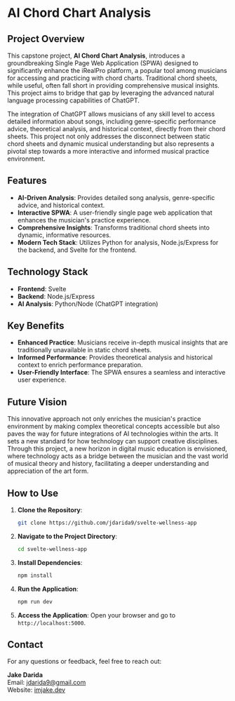 # AI Chord Chart Analysis

## Project Overview

This capstone project, **AI Chord Chart Analysis**, introduces a groundbreaking Single Page Web Application (SPWA) designed to significantly enhance the iRealPro platform, a popular tool among musicians for accessing and practicing with chord charts. Traditional chord sheets, while useful, often fall short in providing comprehensive musical insights. This project aims to bridge that gap by leveraging the advanced natural language processing capabilities of ChatGPT.

The integration of ChatGPT allows musicians of any skill level to access detailed information about songs, including genre-specific performance advice, theoretical analysis, and historical context, directly from their chord sheets. This project not only addresses the disconnect between static chord sheets and dynamic musical understanding but also represents a pivotal step towards a more interactive and informed musical practice environment.

## Features

- **AI-Driven Analysis**: Provides detailed song analysis, genre-specific advice, and historical context.
- **Interactive SPWA**: A user-friendly single page web application that enhances the musician's practice experience.
- **Comprehensive Insights**: Transforms traditional chord sheets into dynamic, informative resources.
- **Modern Tech Stack**: Utilizes Python for analysis, Node.js/Express for the backend, and Svelte for the frontend.

## Technology Stack

- **Frontend**: Svelte
- **Backend**: Node.js/Express
- **AI Analysis**: Python/Node (ChatGPT integration)

## Key Benefits

- **Enhanced Practice**: Musicians receive in-depth musical insights that are traditionally unavailable in static chord sheets.
- **Informed Performance**: Provides theoretical analysis and historical context to enrich performance preparation.
- **User-Friendly Interface**: The SPWA ensures a seamless and interactive user experience.

## Future Vision

This innovative approach not only enriches the musician's practice environment by making complex theoretical concepts accessible but also paves the way for future integrations of AI technologies within the arts. It sets a new standard for how technology can support creative disciplines. Through this project, a new horizon in digital music education is envisioned, where technology acts as a bridge between the musician and the vast world of musical theory and history, facilitating a deeper understanding and appreciation of the art form.

## How to Use

1. **Clone the Repository**:
   ```bash
   git clone https://github.com/jdarida9/svelte-wellness-app
   ```

2. **Navigate to the Project Directory**:
   ```bash
   cd svelte-wellness-app
   ```

3. **Install Dependencies**:
   ```bash
   npm install
   ```

4. **Run the Application**:
   ```bash
   npm run dev
   ```

5. **Access the Application**:
   Open your browser and go to `http://localhost:5000`.

## Contact

For any questions or feedback, feel free to reach out:

**Jake Darida**  
Email: [jdarida9@gmail.com](mailto:jdarida9@gmail.com)  
Website: [imjake.dev](https://imjake.dev)
